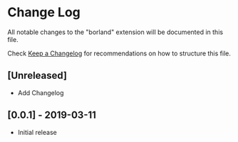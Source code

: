 # Change Log
All notable changes to the "borland" extension will be documented in this file.

Check [Keep a Changelog](http://keepachangelog.com/) for recommendations on how to structure this file.

## [Unreleased]
- Add Changelog

## [0.0.1] - 2019-03-11
- Initial release


